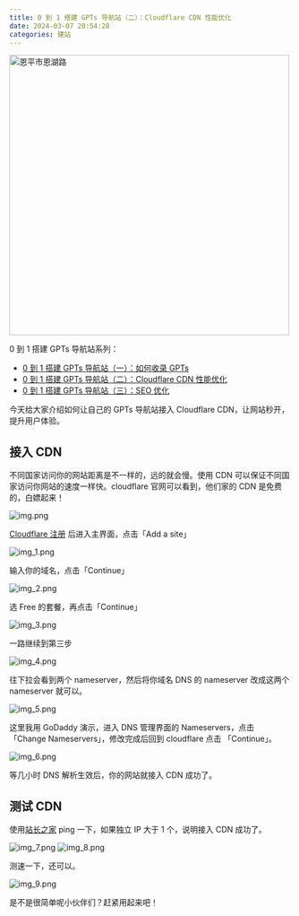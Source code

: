 ```yaml
---
title: 0 到 1 搭建 GPTs 导航站（二）：Cloudflare CDN 性能优化
date: 2024-03-07 20:54:28
categories: 建站
---
```


<img src="/images/build-gpts-website-02-cloudfare-cdn/cover.jpg" width = "500" alt="恩平市恩湖路" />

0 到 1 搭建 GPTs 导航站系列：
- [0 到 1 搭建 GPTs 导航站（一）：如何收录 GPTs](https://luobogor.gitee.io/2024/03/06/build-gpts-website-01-gpts-scraping/)
- [0 到 1 搭建 GPTs 导航站（二）：Cloudflare CDN 性能优化](https://luobogor.gitee.io/2024/03/07/build-gpts-website-02-cloudfare-cdn/)
- [0 到 1 搭建 GPTs 导航站（三）：SEO 优化](https://luobogor.gitee.io/2024/03/08/build-gpts-website-03-seo-optimization/)

今天给大家介绍如何让自己的 GPTs 导航站接入 Cloudflare CDN，让网站秒开，提升用户体验。

## 接入 CDN
不同国家访问你的网站距离是不一样的，远的就会慢。使用 CDN 可以保证不同国家访问你网站的速度一样快。cloudflare 官网可以看到，他们家的 CDN 是免费的，白嫖起来！

![img.png](/images/build-gpts-website-02-cloudfare-cdn/img.png)

[Cloudflare 注册](https://dash.cloudflare.com/sign-up) 后进入主界面，点击「Add a site」

![img_1.png](/images/build-gpts-website-02-cloudfare-cdn/img_1.png)

输入你的域名，点击「Continue」

![img_2.png](/images/build-gpts-website-02-cloudfare-cdn/img_2.png)

选 Free 的套餐，再点击「Continue」

![img_3.png](/images/build-gpts-website-02-cloudfare-cdn/img_3.png)

一路继续到第三步

![img_4.png](/images/build-gpts-website-02-cloudfare-cdn/img_4.png)

往下拉会看到两个 nameserver，然后将你域名 DNS 的 nameserver 改成这两个 nameserver 就可以。

![img_5.png](/images/build-gpts-website-02-cloudfare-cdn/img_5.png)

这里我用 GoDaddy 演示，进入 DNS 管理界面的 Nameservers，点击 「Change Nameservers」，修改完成后回到 cloudflare 点击 「Continue」。

![img_6.png](/images/build-gpts-website-02-cloudfare-cdn/img_6.png)

等几小时 DNS 解析生效后，你的网站就接入 CDN 成功了。

## 测试 CDN
使用[站长之家](https://ping.chinaz.com/) ping 一下，如果独立 IP 大于 1 个，说明接入 CDN 成功了。

![img_7.png](/images/build-gpts-website-02-cloudfare-cdn/img_7.png)
![img_8.png](/images/build-gpts-website-02-cloudfare-cdn/img_8.png)

测速一下，还可以。

![img_9.png](/images/build-gpts-website-02-cloudfare-cdn/img_9.png)

是不是很简单呢小伙伴们？赶紧用起来吧！
